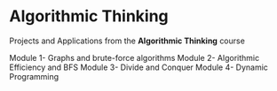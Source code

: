 Algorithmic Thinking
============================

Projects and Applications from the **Algorithmic Thinking** course

Module 1- Graphs and brute-force algorithms
Module 2- Algorithmic Efficiency and BFS
Module 3- Divide and Conquer
Module 4- Dynamic Programming

